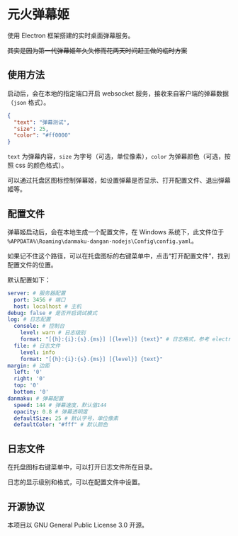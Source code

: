 # 元火弹幕姬

使用 Electron 框架搭建的实时桌面弹幕服务。

~~其实是因为第一代弹幕姬年久失修而花两天时间赶工做的临时方案~~
  
## 使用方法

启动后，会在本地的指定端口开启 websocket 服务，接收来自客户端的弹幕数据（`json` 格式）。

```json
{
  "text": "弹幕测试",
  "size": 25,
  "color": "#ff0000"
}
```

`text` 为弹幕内容，`size` 为字号（可选，单位像素），`color` 为弹幕颜色（可选，按照 css 的颜色格式）。

可以通过托盘区图标控制弹幕姬，如设置弹幕是否显示、打开配置文件、退出弹幕姬等。

## 配置文件

弹幕姬启动后，会在本地生成一个配置文件，在 Windows 系统下，此文件位于 `%APPDATA%\Roaming\danmaku-dangan-nodejs\Config\config.yaml`。

如果记不住这个路径，可以在托盘图标的右键菜单中，点击“打开配置文件”，找到配置文件的位置。

默认配置如下：

```yaml
server: # 服务器配置
  port: 3456 # 端口
  host: localhost # 主机
debug: false # 是否开启调试模式
log: # 日志配置
  console: # 控制台
    level: warn # 日志级别
    format: "[{h}:{i}:{s}.{ms}] [{level}] {text}" # 日志格式，参考 electron-log
  file: # 日志文件
    level: info
    format: "[{h}:{i}:{s}.{ms}] [{level}] {text}"
margin: # 边距
  left: '0'
  right: '0'
  top: '0'
  bottom: '0'
danmaku: # 弹幕配置
  speed: 144 # 弹幕速度，默认值144
  opacity: 0.8 # 弹幕透明度
  defaultSize: 25 # 默认字号，单位像素
  defaultColor: "#fff" # 默认颜色
```

## 日志文件

在托盘图标右键菜单中，可以打开日志文件所在目录。

日志的显示级别和格式，可以在配置文件中设置。

## 开源协议

本项目以 GNU General Public License 3.0 开源。
